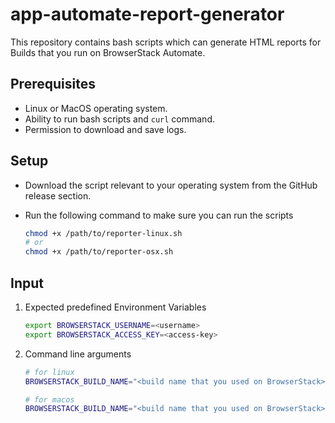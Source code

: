 # app-automate-report-generator

This repository contains bash scripts which can generate HTML reports for Builds that you run on BrowserStack Automate.

## Prerequisites

-   Linux or MacOS operating system.
-   Ability to run bash scripts and `curl` command.
-   Permission to download and save logs.

## Setup

-   Download the script relevant to your operating system from the GitHub release section.
-   Run the following command to make sure you can run the scripts

    ```sh
    chmod +x /path/to/reporter-linux.sh
    # or
    chmod +x /path/to/reporter-osx.sh
    ```

## Input

1. Expected predefined Environment Variables

    ```sh
    export BROWSERSTACK_USERNAME=<username>
    export BROWSERSTACK_ACCESS_KEY=<access-key>
    ```

2. Command line arguments

    ```sh
    # for linux
    BROWSERSTACK_BUILD_NAME="<build name that you used on BrowserStack>" /path/to/reporter-linux.sh /path/to/save/logs

    # for macos
    BROWSERSTACK_BUILD_NAME="<build name that you used on BrowserStack>" /path/to/reporter-osx.sh /path/to/save/logs
    ```
